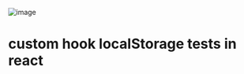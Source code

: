 ![image](https://user-images.githubusercontent.com/79670670/163651969-b8a32cef-2910-4a3f-a93b-e85516a323ca.png)

# custom hook localStorage tests in react
